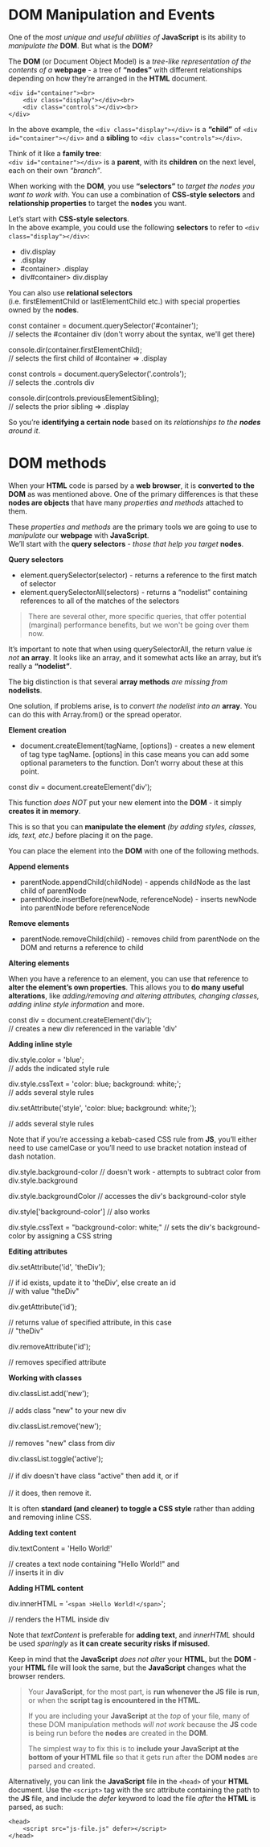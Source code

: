 # DOM Manipulation and Events

One of the *most unique and useful abilities of* **JavaScript** is its ability to *manipulate the* **DOM**. But what is the **DOM**?

The **DOM** (or Document Object Model) is a *tree-like representation of the contents of a* **webpage** - a tree of **“nodes”** with different relationships depending on how they’re arranged in the **HTML** document.

    <div id="container"><br>
        <div class="display"></div><br> 
        <div class="controls"></div><br>
    </div>

In the above example, the `<div class="display"></div>` is a **“child”** of `<div id="container"></div>` and a **sibling** to `<div class="controls"></div>`.

Think of it like a **family tree**:<br>
`<div id="container"></div>` is a **parent**, with its **children** on the next level, each on their own *“branch”*.

When working with the **DOM**, you use **“selectors”** to *target the nodes you want to work with*. You can use a combination of **CSS-style selectors** and **relationship properties** to target the **nodes** you want.

Let’s start with **CSS-style selectors**.<br>
In the above example, you could use the following **selectors** to refer to `<div class="display"></div>`:

<ul>
<li>div.display</li>
<li>.display</li>
<li>#container> .display</li>
<li>div#container> div.display</li>
</ul>

You can also use **relational selectors**<br>
(i.e. firstElementChild or lastElementChild etc.) with special properties owned by the **nodes**.

<p>const container = document.querySelector('#container');<br>
// selects the #container div (don't worry about the syntax, we'll get there)</p>

<p>console.dir(container.firstElementChild);<br>                   
// selects the first child of #container => .display</p>

<p>const controls = document.querySelector('.controls');<br>   
// selects the .controls div</p>

<p>console.dir(controls.previousElementSibling);<br>                  
// selects the prior sibling => .display</p>

So you’re **identifying a certain node** based on its *relationships to the **nodes** around it*.

# DOM methods

When your **HTML** code is parsed by a **web browser**, it is **converted to the DOM** as was mentioned above. One of the primary differences is that these **nodes are objects** that have many *properties and methods* attached to them.

These *properties and methods* are the primary tools we are going to use to *manipulate* our **webpage** with **JavaScript**.<br>
We’ll start with the **query selectors** - *those that help you target* **nodes**.

**Query selectors**
<ul>
<li>element.querySelector(selector) - returns a reference to the first match of selector</li>
<li>element.querySelectorAll(selectors) - returns a “nodelist” containing references to all of the matches of the selectors</li>
</ul>

> There are several other, more specific queries, that offer potential (marginal) performance benefits, but we won't be going over them now.


It’s important to note that when using querySelectorAll, the return value *is not* **an array**. It looks like an array, and it somewhat acts like an array, but it’s really a **“nodelist”**.

The big distinction is that several **array methods** *are missing from* **nodelists**.

One solution, if problems arise, is to *convert the nodelist into an* **array**. You can do this with Array.from() or the spread operator.

**Element creation**

<ul>
<li>document.createElement(tagName, [options]) - creates a new element of tag type tagName. [options] in this case means you can add some optional parameters to the function. Don’t worry about these at this point.</li>
</ul>

const div = document.createElement('div');

This function *does NOT* put your new element into the **DOM** - it simply **creates it in memory**.

This is so that you can **manipulate the element** *(by adding styles, classes, ids, text, etc.)* before placing it on the page. 

You can place the element into the **DOM** with one of the following methods.

**Append elements**
<ul>
<li>parentNode.appendChild(childNode) - appends childNode as the last child of parentNode</li>
<li>parentNode.insertBefore(newNode, referenceNode) - inserts newNode into parentNode before referenceNode</li>
</ul>

**Remove elements**
<ul>
<li>parentNode.removeChild(child) - removes child from parentNode on the DOM and returns a reference to child</li>
</ul>

**Altering elements**

When you have a reference to an element, you can use that reference to **alter the element’s own properties**. This allows you to **do many useful alterations**, like *adding/removing and altering attributes, changing classes, adding inline style information* and more.

const div = document.createElement('div');<br>
// creates a new div referenced in the variable 'div'

**Adding inline style**

div.style.color = 'blue';<br>
// adds the indicated style rule

div.style.cssText = 'color: blue; background: white;';<br>
// adds several style rules

div.setAttribute('style', 'color: blue; background: white;');<br>

// adds several style rules

Note that if you’re accessing a kebab-cased CSS rule from **JS**, you’ll either need to use camelCase or you’ll need to use bracket notation instead of dash notation.

div.style.background-color // doesn't work - attempts to subtract color from div.style.background

div.style.backgroundColor // accesses the div's background-color style

div.style['background-color'] // also works

div.style.cssText = "background-color: white;" // sets the div's background-color by assigning a CSS string

**Editing attributes**

div.setAttribute('id', 'theDiv');  

// if id exists, update it to 'theDiv', else create an id<br>
// with value "theDiv"

div.getAttribute('id');      

// returns value of specified attribute, in this case<br>
// "theDiv"

div.removeAttribute('id');        

// removes specified attribute

**Working with classes**

div.classList.add('new');<br>                                   
// adds class "new" to your new div

div.classList.remove('new');<br>                                     
// removes "new" class from div

div.classList.toggle('active');<br>                                  
// if div doesn't have class "active" then add it, or if<br>  
// it does, then remove it.

It is often **standard (and cleaner) to toggle a CSS style** rather than adding and removing inline CSS.

**Adding text content**

div.textContent = 'Hello World!'<br>

// creates a text node containing "Hello World!" and<br>
// inserts it in div

**Adding HTML content**

div.innerHTML = '`<span >Hello World!</span>`';<br>

// renders the HTML inside div                 

Note that *textContent* is preferable for **adding text**, and *innerHTML* should be used *sparingly* as **it can create security risks if misused**.

Keep in mind that the **JavaScript** *does not alter* your **HTML**, but the **DOM** - your **HTML** file will look the same, but the **JavaScript** changes what the browser renders.

>Your **JavaScript**, for the most part, is **run whenever the JS file is run**, or when the **script tag is encountered in the HTML**.<br>
>
>If you are including your **JavaScript** at the *top* of your file, many of these DOM manipulation methods *will not work* because the **JS** code is being run before the **nodes** are created in the **DOM**.<br>
>
>The simplest way to fix this is to **include your JavaScript at the bottom of your HTML file** so that it gets run after the **DOM nodes** are parsed and created.
>
Alternatively, you can link the **JavaScript** file in the `<head>` of your **HTML** document. Use the `<script>` tag with the src attribute containing the path to the **JS** file, and include the *defer* keyword to load the file *after* the **HTML** is parsed, as such:

    <head>
        <script src="js-file.js" defer></script>
    </head>










